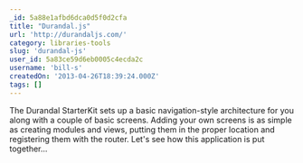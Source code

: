 ```yaml
---
_id: 5a88e1afbd6dca0d5f0d2cfa
title: "Durandal.js"
url: 'http://durandaljs.com/'
category: libraries-tools
slug: 'durandal-js'
user_id: 5a83ce59d6eb0005c4ecda2c
username: 'bill-s'
createdOn: '2013-04-26T18:39:24.000Z'
tags: []
---
```


The Durandal StarterKit sets up a basic navigation-style architecture for you along with a couple of basic screens. Adding your own screens is as simple as creating modules and views, putting them in the proper location and registering them with the router. Let's see how this application is put together...
